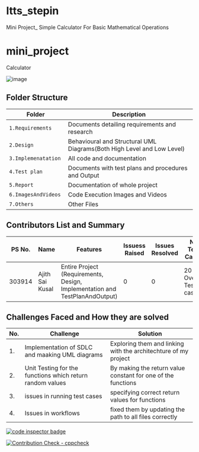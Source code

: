 # ltts_stepin
Mini Project_ Simple Calculator For Basic Mathematical Operations
# mini_project

Calculator

![image](https://user-images.githubusercontent.com/80445066/114986109-6e485480-9e48-11eb-90dd-4c4a749af98b.png)


## Folder Structure
Folder                   | Description
-------------------------| -----------------------------------------
`1.Requirements`         | Documents detailing requirements and research
`2.Design      `         | Behavioural and Structural UML Diagrams(Both High Level and Low Level)
`3.Implemenatation `     | All code and documentation
`4.Test plan     `       | Documents with test plans and procedures and Output
`5.Report`               | Documentation of whole project
`6.ImagesAndVideos`      | Code Execution Images and Videos
`7.Others`               | Other Files


## Contributors List and Summary

PS No. |  Name               |    Features    | Issuess Raised |Issues Resolved|No Test Cases|Test Case Pass
-------|---------------------|----------------|----------------|---------------|-------------|--------------
303914 | Ajith Sai Kusal  | Entire Project (Requirements, Design, Implementation and TestPlanAndOutput)  | 0        |0  |20 Overall Test cases  | All Passed     



## Challenges Faced and How they are solved
| No. | Challenge | Solution
|-----|-----------|--------
|1. | Implementation of SDLC and maaking UML diagrams | Exploring them and linking with the architechture of my project 
|2. | Unit Testing for the functions which return random values | By making the return value constant for one of the functions |
|3. | issues in running test cases | specifying correct return values for functions
|4. | Issues in workflows | fixed them by updating the path to all files correctly

<a href="https://frontend.code-inspector.com/public/user/github/saikusal">
   <img src="https://code-inspector.com/public/badge/user/github/saikusal?style=dark" alt="code inspector badge" />
</a>

[![Contribution Check - cppcheck](https://github.com/saikusal/ltts_stepin/actions/workflows/cppcheck.yml/badge.svg)](https://github.com/saikusal/ltts_stepin/actions/workflows/cppcheck.yml)


